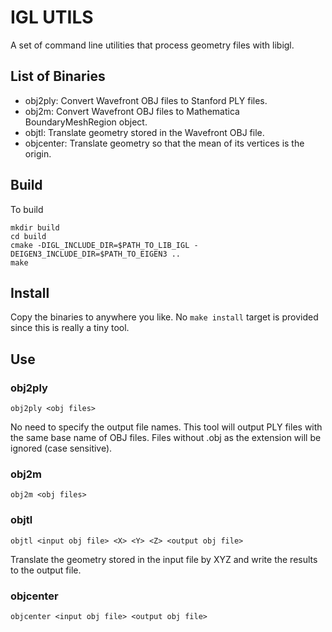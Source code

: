 # IGL UTILS
A set of command line utilities that process geometry files with libigl.

## List of Binaries
* obj2ply: Convert Wavefront OBJ files to Stanford PLY files.
* obj2m: Convert Wavefront OBJ files to Mathematica BoundaryMeshRegion object.
* objtl: Translate geometry stored in the Wavefront OBJ file.
* objcenter: Translate geometry so that the mean of its vertices is the origin.

## Build
To build

    mkdir build
    cd build
    cmake -DIGL_INCLUDE_DIR=$PATH_TO_LIB_IGL -DEIGEN3_INCLUDE_DIR=$PATH_TO_EIGEN3 ..
    make

## Install

Copy the binaries to anywhere you like.
No `make install` target is provided since this is really a tiny tool.

## Use
### obj2ply
`obj2ply <obj files>`

No need to specify the output file names. This tool will output PLY files with
the same base name of OBJ files.  Files without .obj as the extension will be
ignored (case sensitive).

### obj2m
`obj2m <obj files>`

### objtl
`objtl <input obj file> <X> <Y> <Z> <output obj file>`

Translate the geometry stored in the input file by XYZ and write the results
to the output file.

### objcenter
`objcenter <input obj file> <output obj file>`
